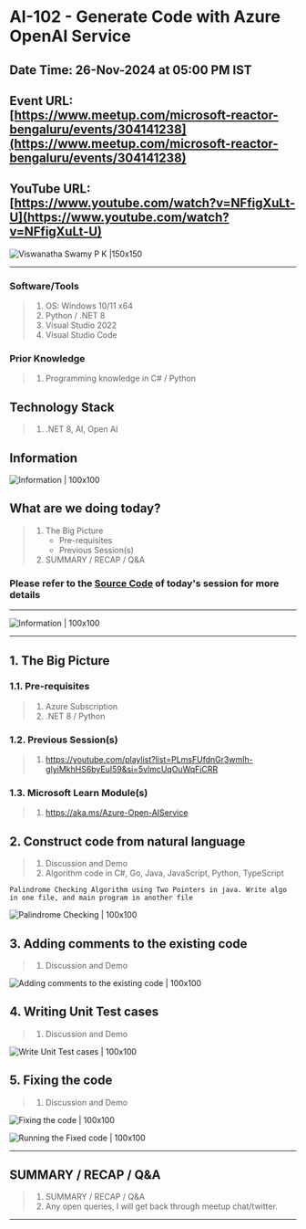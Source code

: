 # AI-102 - Generate Code with Azure OpenAI Service

## Date Time: 26-Nov-2024 at 05:00 PM IST

## Event URL: [https://www.meetup.com/microsoft-reactor-bengaluru/events/304141238](https://www.meetup.com/microsoft-reactor-bengaluru/events/304141238)

## YouTube URL: [https://www.youtube.com/watch?v=NFfigXuLt-U](https://www.youtube.com/watch?v=NFfigXuLt-U)

![Viswanatha Swamy P K |150x150](./Documentation/Images/ViswanathaSwamyPK.PNG)

---

### Software/Tools

> 1. OS: Windows 10/11 x64
> 1. Python / .NET 8
> 1. Visual Studio 2022
> 1. Visual Studio Code

### Prior Knowledge

> 1. Programming knowledge in C# / Python

## Technology Stack

> 1. .NET 8, AI, Open AI

## Information

![Information | 100x100](../Documentation/Images/Information.PNG)

## What are we doing today?

> 1. The Big Picture
>    - Pre-requisites
>    - Previous Session(s)
> 1. SUMMARY / RECAP / Q&A

### Please refer to the [**Source Code**](https://github.com/vishipayyallore/aiml-2024/tree/main/ai102demos) of today's session for more details

---

![Information | 100x100](../Documentation/Images/SeatBelt.PNG)

---

## 1. The Big Picture

### 1.1. Pre-requisites

> 1. Azure Subscription
> 1. .NET 8 / Python

### 1.2. Previous Session(s)

> 1. <https://youtube.com/playlist?list=PLmsFUfdnGr3wmIh-glyiMkhHS6byEuI59&si=5vlmcUqOuWqFiCRR>

### 1.3. Microsoft Learn Module(s)

> 1. <https://aka.ms/Azure-Open-AIService>

## 2. Construct code from natural language

> 1. Discussion and Demo
> 1. Algorithm code in C#, Go, Java, JavaScript, Python, TypeScript

```text
Palindrome Checking Algorithm using Two Pointers in java. Write algo in one file, and main program in another file
```

![Palindrome Checking | 100x100](Documentation/Images/PalindromeCheckingAlgo.PNG)

## 3. Adding comments to the existing code

> 1. Discussion and Demo

![Adding comments to the existing code | 100x100](Documentation/Images/AddingComments.PNG)

## 4. Writing Unit Test cases

> 1. Discussion and Demo

![Write Unit Test cases | 100x100](Documentation/Images/WriteUnitTests.PNG)

## 5. Fixing the code

> 1. Discussion and Demo

![Fixing the code | 100x100](Documentation/Images/FixingTheCode.PNG)

![Running the Fixed code | 100x100](Documentation/Images/FixingTheCode_Run.PNG)

---

## SUMMARY / RECAP / Q&A

> 1. SUMMARY / RECAP / Q&A
> 2. Any open queries, I will get back through meetup chat/twitter.

---
